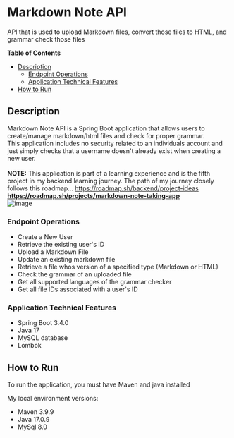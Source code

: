 # Markdown Note API
API that is used to upload Markdown files, convert those files to HTML, and grammar check those files

<b> Table of Contents </b> <br>
- [Description](#description)
  - [Endpoint Operations](#endpoint-operations)
  - [Application Technical Features](#application-technical-features)
- [How to Run](#how-to-run)

## Description
Markdown Note API is a Spring Boot application that allows users to create/manage markdown/html files and check for proper grammar. <br>
This application includes no security related to an individuals account and just simply checks that a username doesn't already exist when
creating a new user. <br>
<br>
<b>NOTE:</b> This application is part of a learning experience and is the fifth project in my backend learning journey. The path of my journey closely follows this roadmap... https://roadmap.sh/backend/project-ideas <br>
**https://roadmap.sh/projects/markdown-note-taking-app**
<br>
![image](https://github.com/user-attachments/assets/9c2f1db0-4475-4edc-8fcb-61406dc5eb8c)
<br>
### Endpoint Operations

* Create a New User
* Retrieve the existing user's ID
* Upload a Markdown File
* Update an existing markdown file
* Retrieve a file whos version of a specified type (Markdown or HTML)
* Check the grammar of an uploaded file
* Get all supported languages of the grammar checker
* Get all file IDs associated with a user's ID
  
### Application Technical Features
* Spring Boot 3.4.0
* Java 17
* MySQL database
* Lombok

## How to Run 
To run the application, you must have Maven and java installed <br>

My local environment versions:
- Maven 3.9.9
- Java 17.0.9
- MySql 8.0
